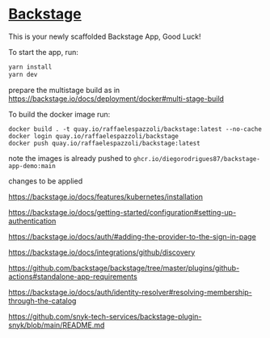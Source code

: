 # [Backstage](https://backstage.io)

This is your newly scaffolded Backstage App, Good Luck!

To start the app, run:

```sh
yarn install
yarn dev
```

prepare the multistage build as in 
https://backstage.io/docs/deployment/docker#multi-stage-build

To build the docker image run:

```shell
docker build . -t quay.io/raffaelespazzoli/backstage:latest --no-cache
docker login quay.io/raffaelespazzoli/backstage
docker push quay.io/raffaelespazzoli/backstage:latest
```

note the images is already pushed to `ghcr.io/diegorodrigues87/backstage-app-demo:main`


changes to be applied

https://backstage.io/docs/features/kubernetes/installation

https://backstage.io/docs/getting-started/configuration#setting-up-authentication

https://backstage.io/docs/auth/#adding-the-provider-to-the-sign-in-page

https://backstage.io/docs/integrations/github/discovery

https://github.com/backstage/backstage/tree/master/plugins/github-actions#standalone-app-requirements

https://backstage.io/docs/auth/identity-resolver#resolving-membership-through-the-catalog

https://github.com/snyk-tech-services/backstage-plugin-snyk/blob/main/README.md